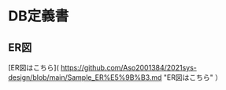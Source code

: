 # DB定義書
## ER図
[ER図はこちら]( https://github.com/Aso2001384/2021sys-design/blob/main/Sample_ER%E5%9B%B3.md "ER図はこちら" ）
